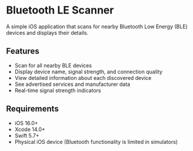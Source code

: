 # Bluetooth LE Scanner

A simple iOS application that scans for nearby Bluetooth Low Energy (BLE) devices and displays their details.

## Features

- Scan for all nearby BLE devices
- Display device name, signal strength, and connection quality
- View detailed information about each discovered device
- See advertised services and manufacturer data
- Real-time signal strength indicators

## Requirements

- iOS 16.0+
- Xcode 14.0+
- Swift 5.7+
- Physical iOS device (Bluetooth functionality is limited in simulators)
